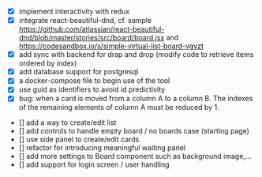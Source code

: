 - [x] implement interactivity with redux
- [x] integrate react-beautiful-dnd, cf. sample https://github.com/atlassian/react-beautiful-dnd/blob/master/stories/src/board/board.jsx and https://codesandbox.io/s/simple-virtual-list-board-vgvzt
- [x] add sync with backend for drap and drop (modify code to retrieve items ordered by index)
- [x] add database support for postgresql
- [x] a docker-compose file to begin use of the tool
- [x] use guid as identifiers to avoid id predictivity
- [x] bug: when a card is moved from a column A to a column B. The indexes of the remaining elements of column A must be reduced by 1.
- [] add a way to create/edit list
- [] add controls to handle empty board / no boards case (starting page)
- [] use side panel to create/edit cards
- [] refactor for introducing meaningful waiting panel
- [] add more settings to Board component such as background image,...
- [] add support for login screen / user handling
